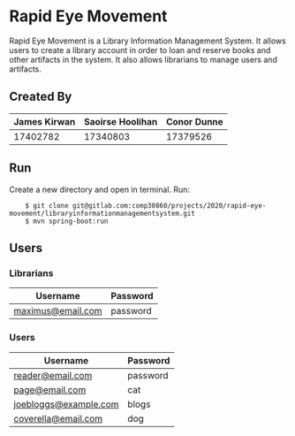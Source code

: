 # Rapid Eye Movement
Rapid Eye Movement is a Library Information Management System. It allows users to create a library account in order to loan and reserve books and other artifacts in the system. It also allows librarians to manage users and artifacts.

## Created By
| James Kirwan | Saoirse Hoolihan | Conor Dunne
|-|-|-|
| 17402782 | 17340803 | 17379526 |

## Run
Create a new directory and open in terminal.
Run:
```
    $ git clone git@gitlab.com:comp30860/projects/2020/rapid-eye-movement/libraryinformationmanagementsystem.git
    $ mvn spring-boot:run
```

## Users
### Librarians
| Username | Password |
|-|-|
| maximus@email.com | password|

### Users
| Username | Password |
|-|-|
| reader@email.com | password |
| page@email.com | cat |
| joebloggs@example.com | blogs |
| coverella@email.com | dog |
